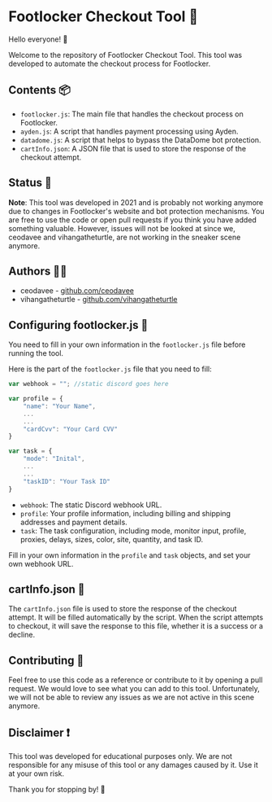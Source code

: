 # Footlocker Checkout Tool 👟

Hello everyone! 👋

Welcome to the repository of Footlocker Checkout Tool. This tool was developed to automate the checkout process for Footlocker.

## Contents 📦
- `footlocker.js`: The main file that handles the checkout process on Footlocker.
- `ayden.js`: A script that handles payment processing using Ayden.
- `datadome.js`: A script that helps to bypass the DataDome bot protection.
- `cartInfo.json`: A JSON file that is used to store the response of the checkout attempt.

## Status 🚧
**Note**: This tool was developed in 2021 and is probably not working anymore due to changes in Footlocker's website and bot protection mechanisms. You are free to use the code or open pull requests if you think you have added something valuable. However, issues will not be looked at since we, ceodavee and vihangatheturtle, are not working in the sneaker scene anymore.

## Authors 👨‍💻
- ceodavee - [github.com/ceodavee](https://github.com/ceodavee)
- vihangatheturtle - [github.com/vihangatheturtle](https://github.com/vihangatheturtle)

## Configuring footlocker.js 🔧

You need to fill in your own information in the `footlocker.js` file before running the tool. 

Here is the part of the `footlocker.js` file that you need to fill:

```javascript
var webhook = ""; //static discord goes here

var profile = {
    "name": "Your Name",
    ...
    ...
    "cardCvv": "Your Card CVV"
}

var task = {
    "mode": "Inital",
    ...
    ...
    "taskID": "Your Task ID"
}
```

- `webhook`: The static Discord webhook URL.
- `profile`: Your profile information, including billing and shipping addresses and payment details.
- `task`: The task configuration, including mode, monitor input, profile, proxies, delays, sizes, color, site, quantity, and task ID.

Fill in your own information in the `profile` and `task` objects, and set your own webhook URL.

## cartInfo.json 🍪

The `cartInfo.json` file is used to store the response of the checkout attempt. It will be filled automatically by the script. When the script attempts to checkout, it will save the response to this file, whether it is a success or a decline.

## Contributing 🤝
Feel free to use this code as a reference or contribute to it by opening a pull request. We would love to see what you can add to this tool. Unfortunately, we will not be able to review any issues as we are not active in this scene anymore.

## Disclaimer ❗
This tool was developed for educational purposes only. We are not responsible for any misuse of this tool or any damages caused by it. Use it at your own risk.

Thank you for stopping by! 💙
